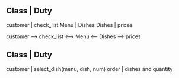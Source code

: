 Class | Duty
--------------
customer | check_list
Menu | Dishes
Dishes | prices

customer --> check_list <--> Menu <-- Dishes --> prices


Class | Duty
--------------
customer | select_dish(menu, dish, num)
order | dishes and quantity
